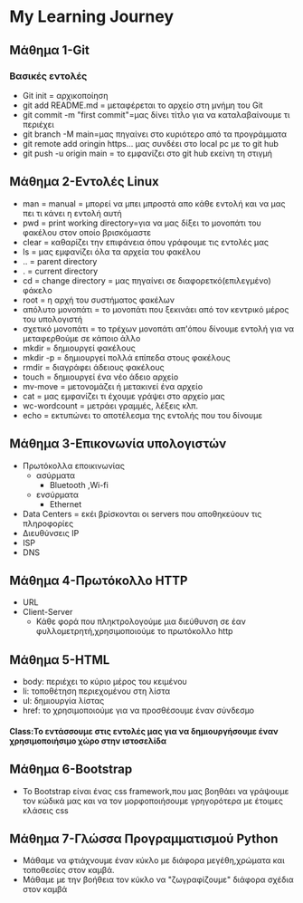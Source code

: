 # My Learning Journey

## Μάθημα 1-Git

### Βασικές εντολές 
- Git init = αρχικοποίηση
- git add README.md = μεταφέρεται το αρχείο στη μνήμη του Git
- git commit -m "first commit"=μας δίνει τίτλο για να καταλαβαίνουμε τι περιέχει
- git branch -M main=μας πηγαίνει στο κυριότερο από τα προγράμματα
- git remote add oringin https... μας συνδέει στο local pc με το git hub
- git push -u origin main = το εμφανίζει στο git hub εκείνη τη στιγμή

## Μάθημα 2-Εντολές Linux
- man = manual = μπορεί να μπει μπροστά απο κάθε εντολή και να μας πει τι κάνει η εντολή αυτή
- pwd = print working directory=για να μας δίξει το μονοπάτι του φακέλου στον οποίο βρισκόμαστε
- clear = καθαρίζει την επιφάνεια όπου γράφουμε τις εντολές μας
- ls = μας εμφανίζει όλα τα αρχεία του φακέλου
- .. = parent directory
- . = current directory
- cd = change directory = μας πηγαίνει σε διαφορετκό(επιλεγμένο) φάκελο
- root = η αρχή του συστήματος φακέλων
- απόλυτο μονοπάτι = το μονοπάτι που ξεκινάει από τον κεντρικό μέρος του υπολογιστή
- σχετικό μονοπάτι = το τρέχων μονοπάτι απ'όπου δίνουμε εντολή για να μεταφερθούμε σε κάποιο άλλο
- mkdir = δημιουργεί φακέλους
- mkdir -p = δημιουργεί πολλά επίπεδα στους φακέλους
- rmdir = διαγράφει άδειους φακέλους
- touch = δημιουργεί ένα νέο άδειο αρχείο
- mv-move = μετονομάζει ή μετακινεί ένα αρχείο
- cat = μας εμφανίζει τι έχουμε γράψει στο αρχείο μας
- wc-wordcount = μετράει γραμμές, λέξεις κλπ.
- echo = εκτυπώνει το αποτέλεσμα της εντολής που του δίνουμε
## Μάθημα 3-Επικονωνία υπολογιστών
- Πρωτόκολλα εποικινωνίας 
    - ασύρματα
        - Bluetooth ,Wi-fi 
    - ενσύρματα 
        - Ethernet
- Data Centers = εκέι βρίσκονται οι servers που αποθηκεύουν τις πληροφορίες
- Διευθύνσεις IP 
- ISP
- DNS
## Μάθημα 4-Πρωτόκολλο HTTP
- URL
- Client-Server
    - Κάθε φορά που πληκτρολογούμε μια διεύθυνση σε έαν φυλλομετρητή,χρησιμοποιούμε το πρωτόκολλο http
## Μάθημα 5-HTML
- body: περιέχει το κύριο μέρος του κειμένου
- li: τοποθέτηση περιεχομένου στη λίστα
- ul: δημιουργία λίστας
- href: το χρησιμοποιούμε για να προσθέσουμε έναν σύνδεσμο
#### Class:Το εντάσσουμε στις εντολές μας για να δημιουργήσουμε έναν χρησιμοποιήσιμο χώρο στην ιστοσελίδα
## Μάθημα 6-Bootstrap
- Το Bootstrap είναι ένας css framework,που μας βοηθάει να γράψουμε τον κώδικά μας και να τον μορφοποιήσουμε γρηγορότερα με έτοιμες κλάσεις css
## Μάθημα 7-Γλώσσα Προγραμματισμού Python
- Μάθαμε να φτιάχνουμε έναν κύκλο με διάφορα μεγέθη,χρώματα και τοποθεσίες στον καμβά.
- Μάθαμε με την βοήθεια τον κύκλο να "ζωγραφίζουμε" διάφορα σχέδια στον καμβά